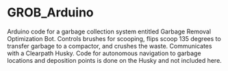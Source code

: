 # GROB_Arduino
Arduino code for a garbage collection system entitled Garbage Removal Optimization Bot. Controls brushes for scooping, flips scoop 135 degrees to transfer garbage to a compactor, and crushes the waste. Communicates with a Clearpath Husky. Code for autonomous navigation to garbage locations and deposition points is done on the Husky and not included here.
